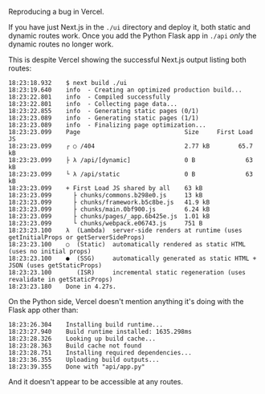 
Reproducing a bug in Vercel.

If you have just Next.js in the `./ui` directory and deploy it, both static and dynamic routes work. Once you add the Python Flask app in `./api` *only* the dynamic routes no longer work.

This is despite Vercel showing the successful Next.js output listing both routes:

```
18:23:18.932  	$ next build ./ui
18:23:19.640  	info  - Creating an optimized production build...
18:23:22.801  	info  - Compiled successfully
18:23:22.801  	info  - Collecting page data...
18:23:22.855  	info  - Generating static pages (0/1)
18:23:23.089  	info  - Generating static pages (1/1)
18:23:23.089  	info  - Finalizing page optimization...
18:23:23.099  	Page                             Size     First Load JS
18:23:23.099  	┌ ○ /404                         2.77 kB        65.7 kB
18:23:23.099  	├ λ /api/[dynamic]               0 B              63 kB
18:23:23.099  	└ λ /api/static                  0 B              63 kB
18:23:23.099  	+ First Load JS shared by all    63 kB
18:23:23.099  	  ├ chunks/commons.b298e0.js     13 kB
18:23:23.099  	  ├ chunks/framework.b5c8be.js   41.9 kB
18:23:23.099  	  ├ chunks/main.0bf900.js        6.24 kB
18:23:23.099  	  ├ chunks/pages/_app.6b425e.js  1.01 kB
18:23:23.099  	  └ chunks/webpack.e06743.js     751 B
18:23:23.100  	λ  (Lambda)  server-side renders at runtime (uses getInitialProps or getServerSideProps)
18:23:23.100  	○  (Static)  automatically rendered as static HTML (uses no initial props)
18:23:23.100  	●  (SSG)     automatically generated as static HTML + JSON (uses getStaticProps)
18:23:23.100  	   (ISR)     incremental static regeneration (uses revalidate in getStaticProps)
18:23:23.180  	Done in 4.27s.
```

On the Python side, Vercel doesn't mention anything it's doing with the Flask app other than:

```
18:23:26.304  	Installing build runtime...
18:23:27.940  	Build runtime installed: 1635.298ms
18:23:28.326  	Looking up build cache...
18:23:28.363  	Build cache not found
18:23:28.751  	Installing required dependencies...
18:23:36.355  	Uploading build outputs...
18:23:39.355  	Done with "api/app.py"
```

And it doesn't appear to be accessible at any routes.
